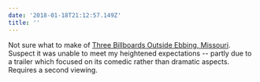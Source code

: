 ```yaml
---
date: '2018-01-18T21:12:57.149Z'
title: ''
---
```

Not sure what to make of [Three Billboards Outside Ebbing, Missouri](https://www.imdb.com/title/tt5027774/). Suspect it was unable to meet my heightened expectations -- partly due to a trailer which focused on its comedic rather than dramatic aspects. Requires a second viewing.
